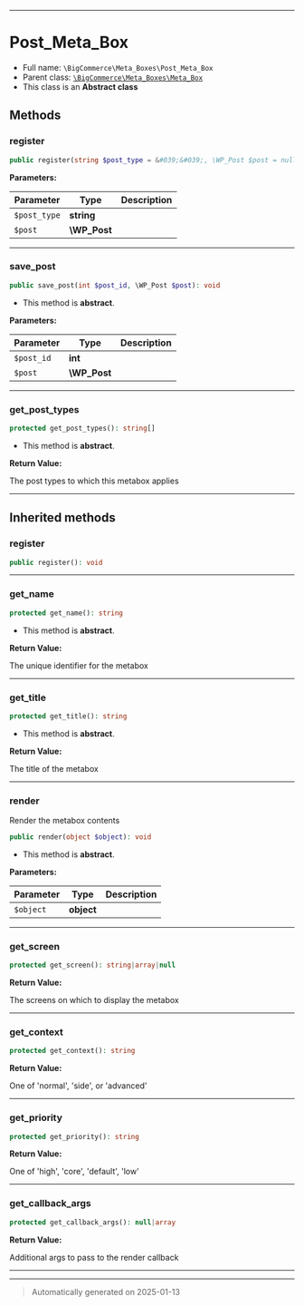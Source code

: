 ***

# Post_Meta_Box





* Full name: `\BigCommerce\Meta_Boxes\Post_Meta_Box`
* Parent class: [`\BigCommerce\Meta_Boxes\Meta_Box`](./classes/BigCommerce/Meta_Boxes/Meta_Box.md)
* This class is an **Abstract class**




## Methods


### register



```php
public register(string $post_type = &#039;&#039;, \WP_Post $post = null): void
```








**Parameters:**

| Parameter | Type | Description |
|-----------|------|-------------|
| `$post_type` | **string** |  |
| `$post` | **\WP_Post** |  |





***

### save_post



```php
public save_post(int $post_id, \WP_Post $post): void
```




* This method is **abstract**.



**Parameters:**

| Parameter | Type | Description |
|-----------|------|-------------|
| `$post_id` | **int** |  |
| `$post` | **\WP_Post** |  |





***

### get_post_types



```php
protected get_post_types(): string[]
```




* This method is **abstract**.




**Return Value:**

The post types to which this metabox applies




***


## Inherited methods


### register



```php
public register(): void
```












***

### get_name



```php
protected get_name(): string
```




* This method is **abstract**.




**Return Value:**

The unique identifier for the metabox




***

### get_title



```php
protected get_title(): string
```




* This method is **abstract**.




**Return Value:**

The title of the metabox




***

### render

Render the metabox contents

```php
public render(object $object): void
```




* This method is **abstract**.



**Parameters:**

| Parameter | Type | Description |
|-----------|------|-------------|
| `$object` | **object** |  |





***

### get_screen



```php
protected get_screen(): string|array|null
```









**Return Value:**

The screens on which to display the metabox




***

### get_context



```php
protected get_context(): string
```









**Return Value:**

One of 'normal', 'side', or 'advanced'




***

### get_priority



```php
protected get_priority(): string
```









**Return Value:**

One of 'high', 'core', 'default', 'low'




***

### get_callback_args



```php
protected get_callback_args(): null|array
```









**Return Value:**

Additional args to pass to the render callback




***


***
> Automatically generated on 2025-01-13
